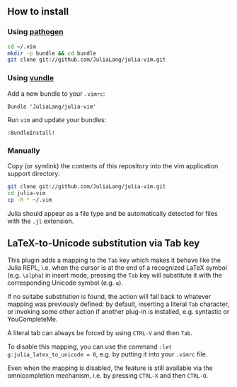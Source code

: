 ## How to install

### Using [pathogen](https://github.com/tpope/vim-pathogen)

``` bash
cd ~/.vim
mkdir -p bundle && cd bundle
git clone git://github.com/JuliaLang/julia-vim.git
```

### Using [vundle](https://github.com/gmarik/vundle)

Add a new bundle to your `.vimrc`:

``` vim
Bundle 'JuliaLang/julia-vim'
```

Run `vim` and update your bundles:

``` vim
:BundleInstall!
```

### Manually

Copy (or symlink) the contents of this repository into the vim application support directory:

``` bash
git clone git://github.com/JuliaLang/julia-vim.git
cd julia-vim
cp -R * ~/.vim
```

Julia should appear as a file type and be automatically detected for files with the `.jl` extension.

## LaTeX-to-Unicode substitution via Tab key

This plugin adds a mapping to the `Tab` key which makes it behave like the Julia REPL, i.e. when
the cursor is at the end of a recognized LaTeX symbol (e.g. `\alpha`) in insert mode, pressing
the `Tab` key will substitute it with the corresponding Unicode symbol (e.g. `α`).

If no suitabe substitution is found, the action will fall back to whatever mapping was previously
defined: by default, inserting a literal `Tab` character, or invoking some other action if another
plug-in is installed, e.g. syntastic or YouCompleteMe.

A literal tab can always be forced by using `CTRL-V` and then `Tab`.

To disable this mapping, you can use the command `:let g:julia_latex_to_unicode = 0`, e.g. by putting
it into your `.vimrc` file.

Even when the mapping is disabled, the feature is still available via the omnicompletion mechanism,
i.e. by pressing `CTRL-X` and then `CTRL-O`.
